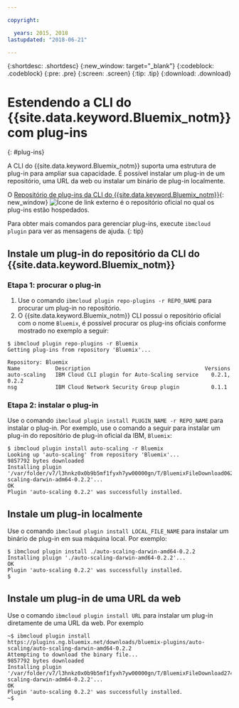 ```yaml
---

copyright:

  years: 2015, 2018
lastupdated: "2018-06-21"

---
```


{:shortdesc: .shortdesc}
{:new_window: target="_blank"}
{:codeblock: .codeblock}
{:pre: .pre}
{:screen: .screen}
{:tip: .tip}
{:download: .download}

# Estendendo a CLI do {{site.data.keyword.Bluemix_notm}} com plug-ins
{: #plug-ins}

A CLI do {{site.data.keyword.Bluemix_notm}} suporta uma estrutura de plug-in para ampliar sua capacidade. É possível instalar um plug-in de um repositório, uma URL da web ou instalar um binário de plug-in localmente.

O [Repositório de plug-ins da
CLI do {{site.data.keyword.Bluemix_notm}}](https://tools.ng.bluemix.net){: new_window} ![Ícone de link externo](../../../icons/launch-glyph.svg) é
o repositório oficial no qual os plug-ins estão hospedados.

Para obter mais comandos para gerenciar plug-ins, execute `ibmcloud plugin` para ver as mensagens de ajuda.
{: tip}

## Instale um plug-in do repositório da CLI do {{site.data.keyword.Bluemix_notm}}

### Etapa 1: procurar o plug-in

1. Use o comando `ibmcloud plugin repo-plugins -r REPO_NAME` para procurar um plug-in no repositório.
2. O {{site.data.keyword.Bluemix_notm}} CLI possui o repositório oficial com o nome `Bluemix`, é possível procurar os plug-ins oficiais conforme mostrado no exemplo a seguir:

  ```
  $ ibmcloud plugin repo-plugins -r Bluemix
  Getting plug-ins from repository 'Bluemix'...

  Repository: Bluemix
  Name           Description                                    Versions
  auto-scaling   IBM Cloud CLI plugin for Auto-Scaling service    0.2.1, 0.2.2
  nsg            IBM Cloud Network Security Group plugin          0.1.1

  ```

### Etapa 2: instalar o plug-in

Use o comando `ibmcloud plugin install PLUGIN_NAME -r REPO_NAME` para instalar o plug-in. Por exemplo, use o comando a seguir para instalar um plug-in do repositório de plug-in oficial da IBM, `Bluemix`:

  ```
  $ ibmcloud plugin install auto-scaling -r Bluemix
  Looking up 'auto-scaling' from repository 'Bluemix'...
  9857792 bytes downloaded
  Installing plugin '/var/folder/v7/l3hnkz0x0b9b5mf1fyxh7yw00000gn/T/BluemixFileDownload062468676/auto-scaling-darwin-adm64-0.2.2'...
  OK
  Plugin 'auto-scaling 0.2.2' was successfully installed.
  ```

## Instale um plug-in localmente

Use o comando `ibmcloud plugin install LOCAL_FILE_NAME` para instalar um binário de plug-in em sua máquina local. Por exemplo:

  ```
  $ ibmcloud plugin install ./auto-scaling-darwin-amd64-0.2.2
  Installing pluign './auto-scaling-darwin-amd64-0.2.2'...
  OK
  Plugin 'auto-scaling 0.2.2' was successfully installed.
  $
  ```

## Instale um plug-in de uma URL da web

Use o comando `ibmcloud plugin install URL` para instalar um plug-in diretamente de uma URL da web. Por exemplo

  ```
  ~$ ibmcloud plugin install https://plugins.ng.bluemix.net/downloads/bluemix-plugins/auto-scaling/auto-scaling-darwin-amd64-0.2.2
  Attempting to download the binary file...
  9857792 bytes downloaded
  Installing plugin '/var/folder/v7/l3hnkz0x0b9b5mf1fyxh7yw00000gn/T/BluemixFileDownload274645142/auto-scaling-darwin-adm64-0.2.2'...
  OK
  Plugin 'auto-scaling 0.2.2' was successfully installed.
  ~$
  ```
